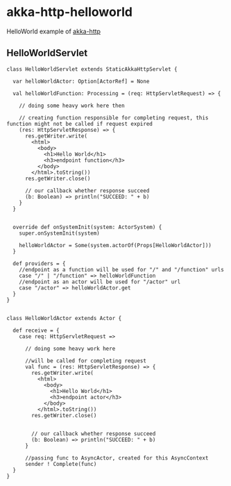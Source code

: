 akka-http-helloworld
====================

HelloWorld example of [akka-http](http://github.com/thenewmotion/akka-http)

HelloWorldServlet
-----------------

    class HelloWorldServlet extends StaticAkkaHttpServlet {

      var helloWorldActor: Option[ActorRef] = None

      val helloWorldFunction: Processing = (req: HttpServletRequest) => {

        // doing some heavy work here then

        // creating function responsible for completing request, this function might not be called if request expired
        (res: HttpServletResponse) => {
          res.getWriter.write(
            <html>
              <body>
                <h1>Hello World</h1>
                <h3>endpoint function</h3>
              </body>
            </html>.toString())
          res.getWriter.close()

          // our callback whether response succeed
          (b: Boolean) => println("SUCCEED: " + b)
        }
      }


      override def onSystemInit(system: ActorSystem) {
        super.onSystemInit(system)

        helloWorldActor = Some(system.actorOf(Props[HelloWorldActor]))
      }

      def providers = {
        //endpoint as a function will be used for "/" and "/function" urls
        case "/" | "/function" => helloWorldFunction
        //endpoint as an actor will be used for "/actor" url
        case "/actor" => helloWorldActor.get
      }
    }


    class HelloWorldActor extends Actor {

      def receive = {
        case req: HttpServletRequest =>

          // doing some heavy work here

          //will be called for completing request
          val func = (res: HttpServletResponse) => {
            res.getWriter.write(
              <html>
                <body>
                  <h1>Hello World</h1>
                  <h3>endpoint actor</h3>
                </body>
              </html>.toString())
            res.getWriter.close()


            // our callback whether response succeed
            (b: Boolean) => println("SUCCEED: " + b)
          }

          //passing func to AsyncActor, created for this AsyncContext
          sender ! Complete(func)
      }
    }
